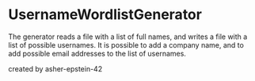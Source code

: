 # UsernameWordlistGenerator
The generator reads a file with a list of full names, and writes a file with a list of possible usernames.
It is possible to add a company name, and to add possible email addresses to the list of usernames.

created by asher-epstein-42
